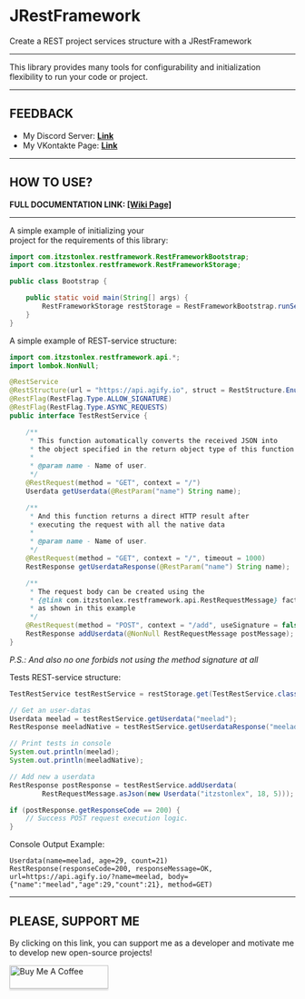 # JRestFramework
Create a REST project services structure with a JRestFramework

---

This library provides many tools for configurability 
and initialization flexibility to run your code or project.

---

## FEEDBACK

- My Discord Server: **[Link](https://discord.gg/GmT9pUy8af)**
- My VKontakte Page: **[Link](https://vk.com/itzstonlex)**

---

## HOW TO USE?

**FULL DOCUMENTATION LINK: [[Wiki Page]](https://github.com/ItzStonlex/JExecutionLib/wiki)**

---

A simple example of initializing your<br>
project for the requirements of this library:

```java
import com.itzstonlex.restframework.RestFrameworkBootstrap;
import com.itzstonlex.restframework.RestFrameworkStorage;

public class Bootstrap {

    public static void main(String[] args) {
        RestFrameworkStorage restStorage = RestFrameworkBootstrap.runServices(Bootstrap.class);
    }
}
```

A simple example of REST-service structure:

```java
import com.itzstonlex.restframework.api.*;
import lombok.NonNull;

@RestService
@RestStructure(url = "https://api.agify.io", struct = RestStructure.EnumStructure.JSON)
@RestFlag(RestFlag.Type.ALLOW_SIGNATURE)
@RestFlag(RestFlag.Type.ASYNC_REQUESTS)
public interface TestRestService {

    /**
     * This function automatically converts the received JSON into
     * the object specified in the return object type of this function (Userdata)
     *
     * @param name - Name of user.
     */
    @RestRequest(method = "GET", context = "/")
    Userdata getUserdata(@RestParam("name") String name);

    /**
     * And this function returns a direct HTTP result after
     * executing the request with all the native data
     *
     * @param name - Name of user.
     */
    @RestRequest(method = "GET", context = "/", timeout = 1000)
    RestResponse getUserdataResponse(@RestParam("name") String name);

    /**
     * The request body can be created using the 
     * {@link com.itzstonlex.restframework.api.RestRequestMessage} factory, 
     * as shown in this example
     */
    @RestRequest(method = "POST", context = "/add", useSignature = false)
    RestResponse addUserdata(@NonNull RestRequestMessage postMessage);
}
```

_P.S.: And also no one forbids not using the method signature at all_

Tests REST-service structure:
```java
TestRestService testRestService = restStorage.get(TestRestService.class);

// Get an user-datas
Userdata meelad = testRestService.getUserdata("meelad");
RestResponse meeladNative = testRestService.getUserdataResponse("meelad");

// Print tests in console
System.out.println(meelad);
System.out.println(meeladNative);

// Add new a userdata
RestResponse postResponse = testRestService.addUserdata(
        RestRequestMessage.asJson(new Userdata("itzstonlex", 18, 5)));

if (postResponse.getResponseCode == 200) {
    // Success POST request execution logic.
}
```
Console Output Example:
```shell
Userdata(name=meelad, age=29, count=21)
RestResponse(responseCode=200, responseMessage=OK, url=https://api.agify.io/?name=meelad, body={"name":"meelad","age":29,"count":21}, method=GET)
```

---

## PLEASE, SUPPORT ME


By clicking on this link, you can support me as a 
developer and motivate me to develop new open-source projects!

<a href="https://www.buymeacoffee.com/itzstonlex" target="_blank"><img src="https://www.buymeacoffee.com/assets/img/custom_images/orange_img.png" alt="Buy Me A Coffee" style="height: 41px !important;width: 174px !important;box-shadow: 0px 3px 2px 0px rgba(190, 190, 190, 0.5) !important;-webkit-box-shadow: 0px 3px 2px 0px rgba(190, 190, 190, 0.5) !important;" ></a>
